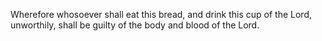 Wherefore whosoever shall eat this bread, and drink this cup of the Lord, unworthily, shall be guilty of the body and blood of the Lord.

